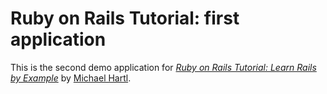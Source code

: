 # Ruby on Rails Tutorial: first application

This is the second demo application for
[*Ruby on Rails Tutorial: Learn Rails by Example*](http://railstutorial.org/)
by [Michael Hartl](http://michaelhartl.com/).